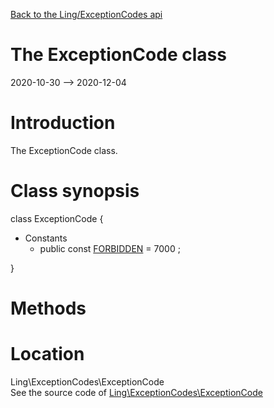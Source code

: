 [Back to the Ling/ExceptionCodes api](https://github.com/lingtalfi/ExceptionCodes/blob/master/doc/api/Ling/ExceptionCodes.md)



The ExceptionCode class
================
2020-10-30 --> 2020-12-04






Introduction
============

The ExceptionCode class.



Class synopsis
==============


class <span class="pl-k">ExceptionCode</span>  {

- Constants
    - public const [FORBIDDEN](#constant-FORBIDDEN) = 7000 ;

}






Methods
==============






Location
=============
Ling\ExceptionCodes\ExceptionCode<br>
See the source code of [Ling\ExceptionCodes\ExceptionCode](https://github.com/lingtalfi/ExceptionCodes/blob/master/ExceptionCode.php)



